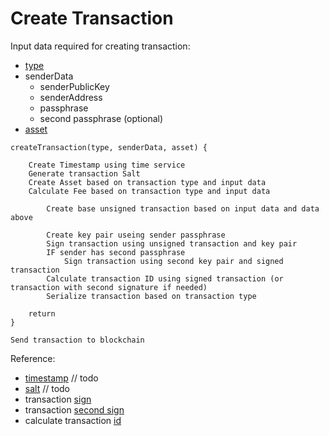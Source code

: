 # Create Transaction

Input data required for creating transaction: 

* [type](asset/index.md#types)
* senderData
    * senderPublicKey
    * senderAddress
    * passphrase
    * second passphrase (optional)
* [asset](asset/index.md#assets)

```
createTransaction(type, senderData, asset) {
    
    Create Timestamp using time service
    Generate transaction Salt
    Create Asset based on transaction type and input data
    Calculate Fee based on transaction type and input data

        Create base unsigned transaction based on input data and data above

        Create key pair useing sender passphrase
        Sign transaction using unsigned transaction and key pair
        IF sender has second passphrase
            Sign transaction using second key pair and signed transaction
        Calculate transaction ID using signed transaction (or transaction with second signature if needed)
        Serialize transaction based on transaction type

    return
}

Send transaction to blockchain
```

Reference:

* [timestamp](timestamp.md) // todo
* [salt](salt.md) // todo
* transaction [sign](signing.md#signing)
* transaction [second sign](signing.md#second-signing)
* calculate transaction [id](id.md)
